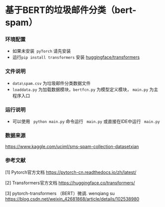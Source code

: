

# 基于BERT的垃圾邮件分类（bert-spam）

### 环境配置

- 如果未安装``` pyTorch``` 请先安装
- 运行```pip install transformers``` 安装 [huggingface/transformers](https://github.com/huggingface/transformers)

### 文件说明

- ```data\spam.csv``` 为垃圾邮件分类数据文件
- ```loaddata.py``` 为加载数据模块，```bertfcn.py``` 为模型定义模块， ```main.py``` 为主程序入口

### 运行说明

- 可以使用 ``` python main.py``` 命令运行 ``` main.py``` 或直接在IDE中运行 ``` main.py```


### 数据来源

https://www.kaggle.com/uciml/sms-spam-collection-datasetxian

### 参考文献

[1] Pytorch官方文档 <https://pytorch-cn.readthedocs.io/zh/latest/>

[2] Transformers官方文档 <https://huggingface.co/transformers/>

[3] pytorch-transformers （BERT）微调. wenqiang su <https://blog.csdn.net/weixin_42681868/article/details/102538980>